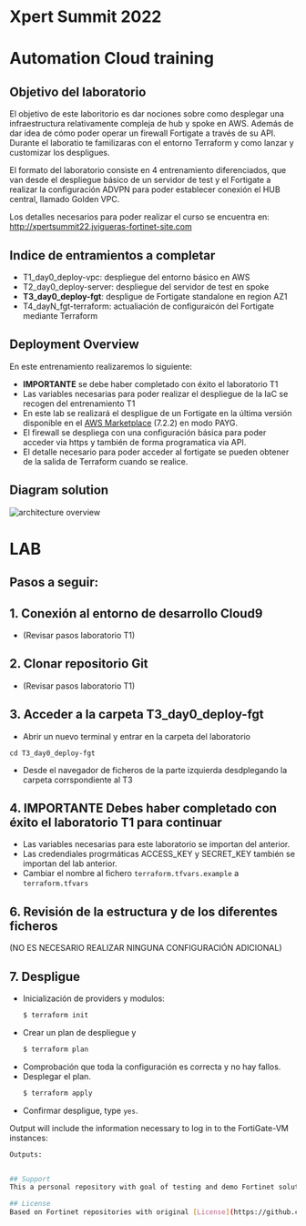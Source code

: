 # Xpert Summit 2022
# Automation Cloud training
## Objetivo del laboratorio
El objetivo de este laboritorio es dar nociones sobre como desplegar una infraestructura relativamente compleja de hub y spoke en AWS. Además de dar idea de cómo poder operar un firewall Fortigate a través de su API. Durante el laboratio te familizaras con el entorno Terraform y como lanzar y customizar los despligues. 

El formato del laboratorio consiste en 4 entrenamiento diferenciados, que van desde el despliegue básico de un servidor de test y el Fortigate a realizar la configuración ADVPN para poder establecer conexión el HUB central, llamado Golden VPC. 

Los detalles necesarios para poder realizar el curso se encuentra en: 
http://xpertsummit22.jvigueras-fortinet-site.com

## Indice de entramientos a completar
* T1_day0_deploy-vpc: despliegue del entorno básico en AWS
* T2_day0_deploy-server: despliegue del servidor de test en spoke
* **T3_day0_deploy-fgt**: despligue de Fortigate standalone en region AZ1
* T4_dayN_fgt-terraform: actualiación de configuraicón del Fortigate mediante Terraform

## Deployment Overview

En este entrenamiento realizaremos lo siguiente:
- **IMPORTANTE** se debe haber completado con éxito el laboratorio T1
- Las variables necesarias para poder realizar el despliegue de la IaC se recogen del entrenamiento T1
- En este lab se realizará el despligue de un Fortigate en la última versión disponible en el [AWS Marketplace](https://aws.amazon.com/marketplace/pp/prodview-wory773oau6wq?sr=0-1&ref_=beagle&applicationId=AWSMPContessa) (7.2.2) en modo PAYG.
- El firewall se despliega con una configuración básica para poder acceder via https y también de forma programatica via API.
- El detalle necesario para poder acceder al fortigate se pueden obtener de la salida de Terraform cuando se realice.


## Diagram solution

![architecture overview](images/images/image0.png)


# LAB
## Pasos a seguir:

## 1. Conexión al entorno de desarrollo Cloud9
- (Revisar pasos laboratorio T1)

## 2. Clonar repositorio Git
- (Revisar pasos laboratorio T1)

## 3.  Acceder a la carpeta T3_day0_deploy-fgt
- Abrir un nuevo terminal y entrar en la carpeta del laboratorio
```
cd T3_day0_deploy-fgt
```
- Desde el navegador de ficheros de la parte izquierda desdplegando la carpeta corrspondiente al T3

## 4. **IMPORTANTE** Debes haber completado con éxito el laboratorio T1 para continuar
- Las variables necesarias para este laboratorio se importan del anterior.
- Las credendiales progrmáticas ACCESS_KEY y SECRET_KEY también se importan del lab anterior.
- Cambiar el nombre al fichero `terraform.tfvars.example` a `terraform.tfvars`

## 6. Revisión de la estructura y de los diferentes ficheros
(NO ES NECESARIO REALIZAR NINGUNA CONFIGURACIÓN ADICIONAL)

## 7. **Despligue** 

* Inicialización de providers y modulos:
  ```sh
  $ terraform init
  ```
* Crear un plan de despliegue y 
  ```sh
  $ terraform plan
  ```
* Comprobación que toda la configuración es correcta y no hay fallos.
* Desplegar el plan.
  ```sh
  $ terraform apply
  ```
* Confirmar despligue, type `yes`.


Output will include the information necessary to log in to the FortiGate-VM instances:
```sh
Outputs:


## Support
This a personal repository with goal of testing and demo Fortinet solutions on the Cloud. No support is provided and must be used by your own responsability. Cloud Providers will charge for this deployments, please take it in count before proceed.

## License
Based on Fortinet repositories with original [License](https://github.com/fortinet/fortigate-terraform-deploy/blob/master/LICENSE) © Fortinet Technologies. All rights reserved.


